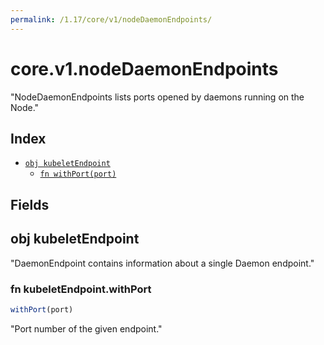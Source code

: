 ```yaml
---
permalink: /1.17/core/v1/nodeDaemonEndpoints/
---
```


# core.v1.nodeDaemonEndpoints

"NodeDaemonEndpoints lists ports opened by daemons running on the Node."

## Index

* [`obj kubeletEndpoint`](#obj-kubeletendpoint)
  * [`fn withPort(port)`](#fn-kubeletendpointwithport)

## Fields

## obj kubeletEndpoint

"DaemonEndpoint contains information about a single Daemon endpoint."

### fn kubeletEndpoint.withPort

```ts
withPort(port)
```

"Port number of the given endpoint."